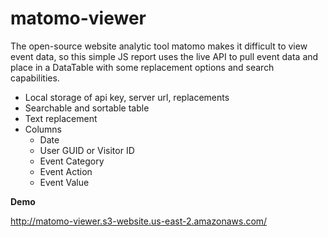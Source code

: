 # matomo-viewer

The open-source website analytic tool matomo makes it difficult to view event data, 
so this simple JS report uses the live API to pull event data and place in a DataTable 
with some replacement options and search capabilities.

- Local storage of api key, server url, replacements
- Searchable and sortable table
- Text replacement
- Columns
  - Date
  - User GUID or Visitor ID
  - Event Category
  - Event Action
  - Event Value

**Demo**

http://matomo-viewer.s3-website.us-east-2.amazonaws.com/
